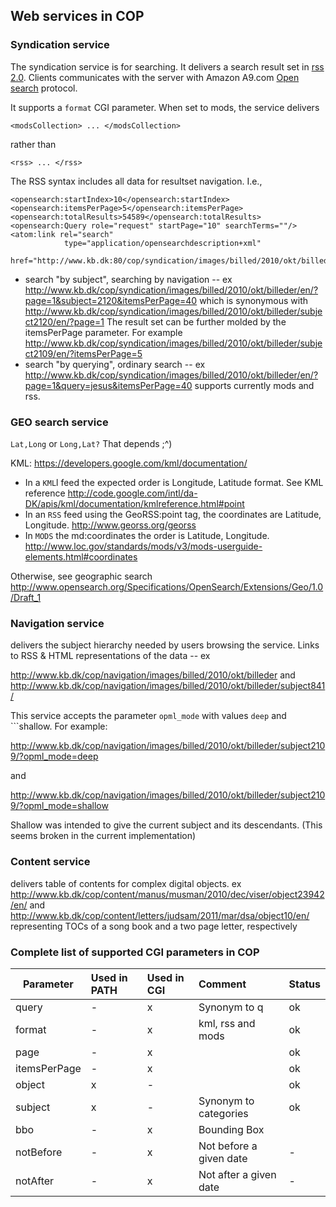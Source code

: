 

## Web services in COP

### Syndication service 

The syndication service is for searching. It delivers a search result
set in [rss 2.0](https://cyber.harvard.edu/rss/rss.html).  Clients
communicates with the server with Amazon A9.com [Open
search](http://www.opensearch.org/Home) protocol.

It supports
a `format` CGI parameter. When set to mods, the service delivers



```
<modsCollection> ... </modsCollection>
```
 rather than

```
<rss> ... </rss>
```

The RSS syntax includes all data for resultset navigation. I.e.,

```
<opensearch:startIndex>10</opensearch:startIndex>
<opensearch:itemsPerPage>5</opensearch:itemsPerPage>
<opensearch:totalResults>54589</opensearch:totalResults>
<opensearch:Query role="request" startPage="10" searchTerms=""/>
<atom:link rel="search" 
            type="application/opensearchdescription+xml" 
            href="http://www.kb.dk:80/cop/syndication/images/billed/2010/okt/billeder/subject2109/en/"/>
```

+ search "by subject", searching by navigation -- ex
http://www.kb.dk/cop/syndication/images/billed/2010/okt/billeder/en/?page=1&subject=2120&itemsPerPage=40
which is synonymous with
http://www.kb.dk/cop/syndication/images/billed/2010/okt/billeder/subject2120/en/?page=1
The result set can be further molded by the itemsPerPage
parameter. For example
http://www.kb.dk/cop/syndication/images/billed/2010/okt/billeder/subject2109/en/?itemsPerPage=5
+ search "by querying", ordinary search -- ex
http://www.kb.dk/cop/syndication/images/billed/2010/okt/billeder/en/?page=1&query=jesus&itemsPerPage=40
supports currently mods and rss.

### GEO search service 

`Lat,Long` or `Long,Lat?`  That depends ;^) 

KML: https://developers.google.com/kml/documentation/

* In a `KML`l feed the expected order is Longitude, Latitude format. See KML reference 
http://code.google.com/intl/da-DK/apis/kml/documentation/kmlreference.html#point
* In an `RSS` feed using the GeoRSS:point tag, the coordinates are Latitude, Longitude.
http://www.georss.org/georss
* In `MODS` the md:coordinates the order is Latitude, Longitude.
http://www.loc.gov/standards/mods/v3/mods-userguide-elements.html#coordinates

Otherwise, see geographic search http://www.opensearch.org/Specifications/OpenSearch/Extensions/Geo/1.0/Draft_1

### Navigation service

delivers the subject hierarchy needed by users browsing the service. Links to RSS & HTML representations of the data -- ex

http://www.kb.dk/cop/navigation/images/billed/2010/okt/billeder and
http://www.kb.dk/cop/navigation/images/billed/2010/okt/billeder/subject841/

This service accepts the parameter ```opml_mode``` with values
```deep``` and ```shallow. For example:

http://www.kb.dk/cop/navigation/images/billed/2010/okt/billeder/subject2109/?opml_mode=deep

and

http://www.kb.dk/cop/navigation/images/billed/2010/okt/billeder/subject2109/?opml_mode=shallow

Shallow was intended to give the current subject and its descendants. (This seems broken in the current implementation)

### Content service 

delivers table of contents for complex digital objects. ex http://www.kb.dk/cop/content/manus/musman/2010/dec/viser/object23942/en/ and http://www.kb.dk/cop/content/letters/judsam/2011/mar/dsa/object10/en/ representing TOCs of a song book and a two page letter, respectively



### Complete list of supported CGI parameters in COP 

| Parameter | Used in PATH | Used in CGI | Comment | Status|
|-----------|:-------------|:------------|:--------|-------|
|query | - | x | Synonym to q | ok |
|format | - | x | kml, rss and mods | ok |
|page | - | x | | ok |
|itemsPerPage | - | x | |ok |
|object | x | - | | ok |
|subject | x | - | Synonym to categories | ok |
|bbo | - | x | Bounding Box |
|notBefore | - | x | Not before a given date | - |
|notAfter | - | x | Not after a given date | - |


